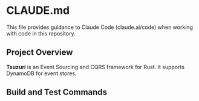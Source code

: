 # CLAUDE.md

This file provides guidance to Claude Code (claude.ai/code) when working with code in this repository.

## Project Overview

**Tsuzuri** is an Event Sourcing and CQRS framework for Rust. It supports DynamoDB for event stores.

## Build and Test Commands
